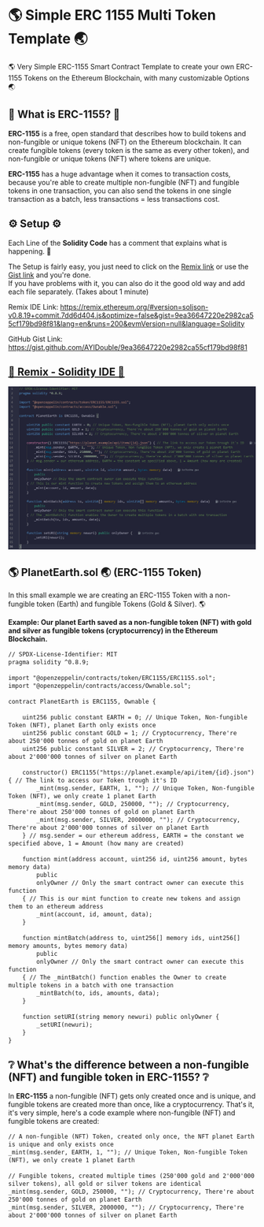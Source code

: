 # 🌎 Simple ERC 1155 Multi Token Template 🌏
🌎 Very Simple ERC-1155 Smart Contract Template to create your own ERC-1155 Tokens on the Ethereum Blockchain, with many customizable Options 🌏

## 💎 What is ERC-1155? 💎
**ERC-1155** is a free, open standard that describes how to build tokens and non-fungible or unique tokens (NFT) on the Ethereum blockchain. It can create fungible tokens (every token is the same as every other token), and non-fungible or unique tokens (NFT) where tokens are unique.

**ERC-1155** has a huge advantage when it comes to transaction costs, because you're able to create multiple non-fungible (NFT) and fungible tokens in one transaction, you can also send the tokens in one single transaction as a batch, less transactions = less transactions cost.

## ⚙️ Setup ⚙️

Each Line of the **Solidity Code** has a comment that explains what is happening. 📝 

The Setup is fairly easy, you just need to click on the [Remix link](https://remix.ethereum.org/#version=soljson-v0.8.19+commit.7dd6d404.js&optimize=false&gist=9ea36647220e2982ca55cf179bd98f81&lang=en&runs=200&evmVersion=null&language=Solidity) or use the [Gist link](https://gist.github.com/AYIDouble/9ea36647220e2982ca55cf179bd98f81) and you're done. </br>
If you have problems with it, you can also do it the good old way and add each file separately. (Takes about 1 minute)

Remix IDE Link: https://remix.ethereum.org/#version=soljson-v0.8.19+commit.7dd6d404.js&optimize=false&gist=9ea36647220e2982ca55cf179bd98f81&lang=en&runs=200&evmVersion=null&language=Solidity

GitHub Gist Link: https://gist.github.com/AYIDouble/9ea36647220e2982ca55cf179bd98f81

## [📝 Remix - Solidity IDE  📝](https://remix.ethereum.org/#version=soljson-v0.8.19+commit.7dd6d404.js&optimize=false&gist=9ea36647220e2982ca55cf179bd98f81&lang=en&runs=200&evmVersion=null&language=Solidity)

![Remix Solidity IDE Ethereum erc 1155 erc1155 erc-1155 item planet earth gold silver game blockchain](Images/ERC-1155-Remix-IDE-Solidity.png)

## 🌎 PlanetEarth.sol 🌏 (ERC-1155 Token)

In this small example we are creating an ERC-1155 Token with a non-fungible token (Earth) and fungible Tokens (Gold & Silver). 🌎

**Example: Our planet Earth saved as a non-fungible token (NFT) with gold and silver as fungible tokens (cryptocurrency) in the Ethereum Blockchain.**
```
// SPDX-License-Identifier: MIT
pragma solidity ^0.8.9;

import "@openzeppelin/contracts/token/ERC1155/ERC1155.sol";
import "@openzeppelin/contracts/access/Ownable.sol";

contract PlanetEarth is ERC1155, Ownable {

    uint256 public constant EARTH = 0; // Unique Token, Non-fungible Token (NFT), planet Earth only exists once
    uint256 public constant GOLD = 1; // Cryptocurrency, There're about 250'000 tonnes of gold on planet Earth
    uint256 public constant SILVER = 2; // Cryptocurrency, There're about 2'000'000 tonnes of silver on planet Earth

    constructor() ERC1155("https://planet.example/api/item/{id}.json") { // The link to access our Token trough it's ID
        _mint(msg.sender, EARTH, 1, ""); // Unique Token, Non-fungible Token (NFT), we only create 1 planet Earth
        _mint(msg.sender, GOLD, 250000, ""); // Cryptocurrency, There're about 250'000 tonnes of gold on planet Earth
        _mint(msg.sender, SILVER, 2000000, ""); // Cryptocurrency, There're about 2'000'000 tonnes of silver on planet Earth
    } // msg.sender = our ethereum address, EARTH = the constant we specified above, 1 = Amount (how many are created)

    function mint(address account, uint256 id, uint256 amount, bytes memory data)
        public
        onlyOwner // Only the smart contract owner can execute this function
    { // This is our mint function to create new tokens and assign them to an ethereum address
        _mint(account, id, amount, data);
    }

    function mintBatch(address to, uint256[] memory ids, uint256[] memory amounts, bytes memory data)
        public
        onlyOwner // Only the smart contract owner can execute this function
    { // The _mintBatch() function enables the Owner to create multiple tokens in a batch with one transaction
        _mintBatch(to, ids, amounts, data);
    } 

    function setURI(string memory newuri) public onlyOwner {
        _setURI(newuri);
    }
}
```

## ❔ What's the difference between a non-fungible (NFT) and fungible token in ERC-1155? ❔

In **ERC-1155** a non-fungible (NFT) gets only created once and is unique, and fungible tokens are created more than once, like a cryptocurrency.
That's it, it's very simple, here's a code example where non-fungible (NFT) and fungible tokens are created:

```
// A non-fungible (NFT) Token, created only once, the NFT planet Earth is unique and only exists once
_mint(msg.sender, EARTH, 1, ""); // Unique Token, Non-fungible Token (NFT), we only create 1 planet Earth

// Fungible tokens, created multiple times (250'000 gold and 2'000'000 silver tokens), all gold or silver tokens are identical
_mint(msg.sender, GOLD, 250000, ""); // Cryptocurrency, There're about 250'000 tonnes of gold on planet Earth
_mint(msg.sender, SILVER, 2000000, ""); // Cryptocurrency, There're about 2'000'000 tonnes of silver on planet Earth
```
